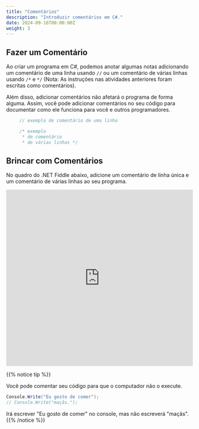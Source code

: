 ```yaml
---
title: "Comentários"
description: "Introduzir comentários em C#."
date: 2024-09-16T00:00:00Z
weight: 3
---
```


## Fazer um Comentário

Ao criar um programa em C#, podemos anotar algumas notas adicionando um comentário de uma linha usando `//` ou um comentário de várias linhas usando `/*` e `*/` (Nota: As instruções nas atividades anteriores foram escritas como comentários).

Além disso, adicionar comentários não afetará o programa de forma alguma. Assim, você pode adicionar comentários no seu código para documentar como ele funciona para você e outros programadores.

```c#
     // exemplo de comentário de uma linha

     /* exemplo
      * de comentário
      * de várias linhas */
```

## Brincar com Comentários

No quadro do .NET Fiddle abaixo, adicione um comentário de linha única e um comentário de várias linhas ao seu programa.

<iframe width="100%" height="475" src="https://dotnetfiddle.net/Widget/TTAhVm" frameborder="0"></iframe>

{{% notice tip %}}

Você pode comentar seu código para que o computador não o execute.

```c#
Console.Write("Eu gosto de comer");
// Console.Write("maçãs.");
```

Irá escrever "Eu gosto de comer" no console, mas não escreverá "maçãs".
{{% /notice %}}